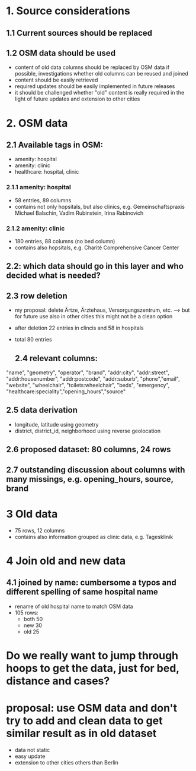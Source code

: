 # 1. Source considerations
## 1.1 Current sources should be replaced
## 1.2 OSM data should be used   
- content of old data columns should be replaced by OSM data if possible, investigations whether old columns can be reused and joined
- content should be easily retrieved
- required updates should be easily implemented in future releases
- it should be challenged whether "old" content is really required in the light of future updates and extension to other cities

# 2. OSM data
## 2.1 Available tags in OSM:
  - amenity: hospital
  - amenity: clinic
  - healthcare: hospital, clinic
### 2.1.1 amenity: hospital
- 58 entries, 89 columns
- contains not only hopsitals, but also clinics, e.g. Gemeinschaftspraxis Michael Balschin, Vadim Rubinstein, Irina Rabinovich
### 2.1.2 amenity: clinic
- 180 entries, 88 columns (no bed column)
- contains also hopsitals, e.g. Charité Comprehensive Cancer Center 
## 2.2: which data should go in this layer and who decided what is needed?

## 2.3 row deletion
- my proposal: delete Ärtze, Ärztehaus, Versorgungszentrum, etc.
  --> but for future use also in other cities this might not be a clean option
- after deletion 22 entries in clincis and 58 in hospitals
- total 80 entries

  ## 2.4 relevant columns:
"name", "geometry", "operator", "brand", "addr:city", "addr:street", "addr:housenumber", "addr:postcode", "addr:suburb", 
"phone","email", "website", "wheelchair", "toilets:wheelchair", "beds", "emergency", "healthcare:speciality","opening_hours","source"  

## 2.5 data derivation
- longitude, latitude using geometry
- district, district_id, neighborhood using reverse geolocation


## 2.6 proposed dataset: 80 columns, 24 rows
## 2.7 outstanding discussion about columns with many missings, e.g. opening_hours, source, brand


# 3 Old data
- 75 rows, 12 columns
- contains also information grouped as clinic data, e.g. Tagesklinik

# 4 Join old and new data
## 4.1 joined by name: cumbersome a typos and different spelling of same hospital name
- rename of old hospital name to match OSM data
- 105 rows:
  - both    50
  - new     30
  - old     25

# Do we really want to jump through hoops to get the data, just for bed, distance and cases?
# proposal: use OSM data and don't try to add and clean data to get similar result as in old dataset
- data not static
- easy update
- extension to other cities others than Berlin
